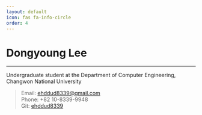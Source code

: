 ```yaml
---
layout: default
icon: fas fa-info-circle
order: 4
---
```


# Dongyoung Lee
---

Undergraduate student at the Department of Computer Engineering, Changwon National University  

> Email: ehddud8339@gmail.com  
> Phone: +82 10-8339-9948  
> Git: [ehddud8339](https://github.com/ehddud8339)  